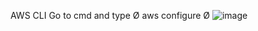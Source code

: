 AWS CLI
Go to cmd and type 
		Ø aws configure
		Ø <provide access key>
<secret key>![image](https://github.com/vijayktech/aws-s3-fileupload-demo/assets/143890916/914aa9a3-9c49-4836-a4f7-66bd3ce0bd41)
